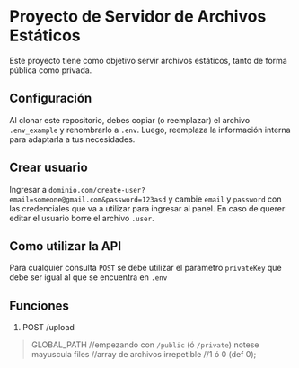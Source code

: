 # Proyecto de Servidor de Archivos Estáticos

Este proyecto tiene como objetivo servir archivos estáticos, tanto de forma pública como privada.

## Configuración

Al clonar este repositorio, debes copiar (o reemplazar) el archivo `.env_example` y renombrarlo a `.env`. Luego, reemplaza la información interna para adaptarla a tus necesidades.  

## Crear usuario

Ingresar a `dominio.com/create-user?email=someone@gmail.com&password=123asd` y cambie `email` y `password` con las credenciales que va a utilizar para ingresar al panel. En caso de querer editar el usuario borre el archivo `.user`.  

## Como utilizar la API

Para cualquier consulta `POST` se debe utilizar el parametro `privateKey` que debe ser igual al que se encuentra en `.env`

## Funciones

1.  POST /upload
>GLOBAL_PATH //empezando con `/public` (ó `/private`) notese mayuscula
>files //array de archivos
>irrepetible //1 ó 0 (def 0);
